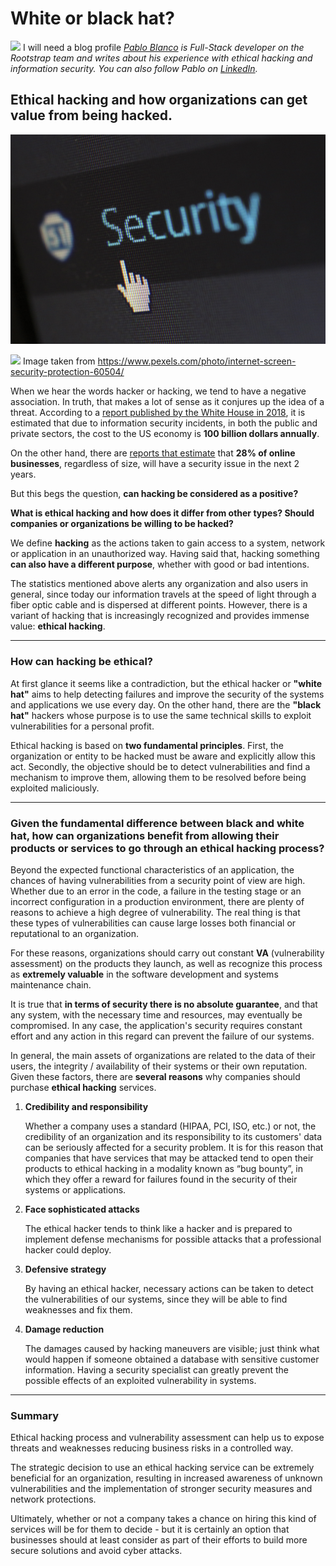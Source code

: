# White or black hat?

![](https://img.shields.io/badge/on_hold-dee510.svg) I will need a blog profile
_[Pablo Blanco](https://www.rootstrap.com/tech-blog/author/pblanco/) is
Full-Stack developer on the Rootstrap team and writes about his experience with
ethical hacking and information security. You can also follow Pablo on
[LinkedIn](https://www.linkedin.com/in/pablo-blanco-a6b5a371/)._

## Ethical hacking and how organizations can get value from being hacked.

![White or black hat?](images/white_or_black_hat.jpg)

![](https://img.shields.io/badge/on_hold-dee510.svg) Image taken from
https://www.pexels.com/photo/internet-screen-security-protection-60504/

When we hear the words hacker or hacking, we tend to have a negative
association. In truth, that makes a lot of sense as it conjures up the idea of a
threat. According to a
[report published by the White House in 2018](https://www.whitehouse.gov/wp-content/uploads/2018/03/The-Cost-of-Malicious-Cyber-Activity-to-the-U.S.-Economy.pdf),
it is estimated that due to information security incidents, in both the public
and private sectors, the cost to the US economy is **100 billion dollars
annually**.

On the other hand, there are
[reports that estimate](https://www.accenture.com/_acnmedia/pdf-96/accenture-2019-cost-of-cybercrime-study-final.pdf)
that **28% of online businesses**, regardless of size, will have a security
issue in the next 2 years.

But this begs the question, **can hacking be considered as a positive?**

**What is ethical hacking and how does it differ from other types? Should
companies or organizations be willing to be hacked?**

We define **hacking** as the actions taken to gain access to a system, network
or application in an unauthorized way. Having said that, hacking something **can
also have a different purpose**, whether with good or bad intentions.

The statistics mentioned above alerts any organization and also users in
general, since today our information travels at the speed of light through a
fiber optic cable and is dispersed at different points. However, there is a
variant of hacking that is increasingly recognized and provides immense value:
**ethical hacking**.

---

### How can hacking be ethical?

At first glance it seems like a contradiction, but the ethical hacker or
**"white hat"** aims to help detecting failures and improve the security of the
systems and applications we use every day. On the other hand, there are the
**"black hat"** hackers whose purpose is to use the same technical skills to
exploit vulnerabilities for a personal profit.

Ethical hacking is based on **two fundamental principles**. First, the
organization or entity to be hacked must be aware and explicitly allow this act.
Secondly, the objective should be to detect vulnerabilities and find a mechanism
to improve them, allowing them to be resolved before being exploited
maliciously.

---

### Given the fundamental difference between black and white hat, how can organizations benefit from allowing their products or services to go through an ethical hacking process?

Beyond the expected functional characteristics of an application, the chances of
having vulnerabilities from a security point of view are high. Whether due to an
error in the code, a failure in the testing stage or an incorrect configuration
in a production environment, there are plenty of reasons to achieve a high
degree of vulnerability. The real thing is that these types of vulnerabilities
can cause large losses both financial or reputational to an organization.

For these reasons, organizations should carry out constant **VA** (vulnerability
assessment) on the products they launch, as well as recognize this process as
**extremely valuable** in the software development and systems maintenance
chain.

It is true that **in terms of security there is no absolute guarantee**, and
that any system, with the necessary time and resources, may eventually be
compromised. In any case, the application's security requires constant effort
and any action in this regard can prevent the failure of our systems.

In general, the main assets of organizations are related to the data of their
users, the integrity / availability of their systems or their own reputation.
Given these factors, there are **several reasons** why companies should purchase
**ethical hacking** services.

1.  **Credibility and responsibility**

    Whether a company uses a standard (HIPAA, PCI, ISO, etc.) or not, the
    credibility of an organization and its responsibility to its customers' data
    can be seriously affected for a security problem. It is for this reason that
    companies that have services that may be attacked tend to open their
    products to ethical hacking in a modality known as “bug bounty”, in which
    they offer a reward for failures found in the security of their systems or
    applications.

2.  **Face sophisticated attacks**

    The ethical hacker tends to think like a hacker and is prepared to implement
    defense mechanisms for possible attacks that a professional hacker could
    deploy.

3.  **Defensive strategy**

    By having an ethical hacker, necessary actions can be taken to detect the
    vulnerabilities of our systems, since they will be able to find weaknesses
    and fix them.

4.  **Damage reduction**

    The damages caused by hacking maneuvers are visible; just think what would
    happen if someone obtained a database with sensitive customer information.
    Having a security specialist can greatly prevent the possible effects of an
    exploited vulnerability in systems.

---

### Summary

Ethical hacking process and vulnerability assessment can help us to expose
threats and weaknesses reducing business risks in a controlled way.

The strategic decision to use an ethical hacking service can be extremely
beneficial for an organization, resulting in increased awareness of unknown
vulnerabilities and the implementation of stronger security measures and network
protections.

Ultimately, whether or not a company takes a chance on hiring this kind of
services will be for them to decide - but it is certainly an option that
businesses should at least consider as part of their efforts to build more
secure solutions and avoid cyber attacks.
